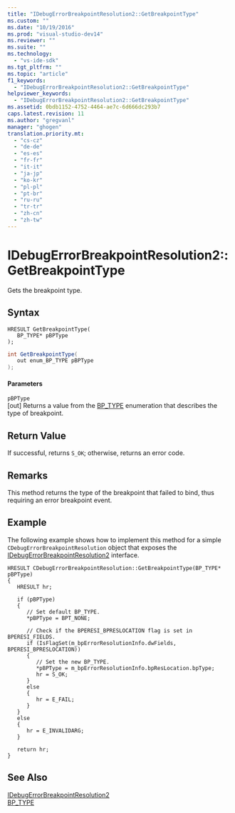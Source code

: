 ```yaml
---
title: "IDebugErrorBreakpointResolution2::GetBreakpointType"
ms.custom: ""
ms.date: "10/19/2016"
ms.prod: "visual-studio-dev14"
ms.reviewer: ""
ms.suite: ""
ms.technology: 
  - "vs-ide-sdk"
ms.tgt_pltfrm: ""
ms.topic: "article"
f1_keywords: 
  - "IDebugErrorBreakpointResolution2::GetBreakpointType"
helpviewer_keywords: 
  - "IDebugErrorBreakpointResolution2::GetBreakpointType"
ms.assetid: 0bdb1152-4752-4464-ae7c-6d666dc293b7
caps.latest.revision: 11
ms.author: "gregvanl"
manager: "ghogen"
translation.priority.mt: 
  - "cs-cz"
  - "de-de"
  - "es-es"
  - "fr-fr"
  - "it-it"
  - "ja-jp"
  - "ko-kr"
  - "pl-pl"
  - "pt-br"
  - "ru-ru"
  - "tr-tr"
  - "zh-cn"
  - "zh-tw"
---
```

# IDebugErrorBreakpointResolution2::GetBreakpointType
Gets the breakpoint type.  
  
## Syntax  
  
```cpp#  
HRESULT GetBreakpointType(   
   BP_TYPE* pBPType  
);  
```  
  
```c#  
int GetBreakpointType(   
   out enum_BP_TYPE pBPType  
);  
```  
  
#### Parameters  
 `pBPType`  
 [out] Returns a value from the [BP_TYPE](../extensibility-debugger-reference/bp_type.md) enumeration that describes the type of breakpoint.  
  
## Return Value  
 If successful, returns `S_OK`; otherwise, returns an error code.  
  
## Remarks  
 This method returns the type of the breakpoint that failed to bind, thus requiring an error breakpoint event.  
  
## Example  
 The following example shows how to implement this method for a simple `CDebugErrorBreakpointResolution` object that exposes the [IDebugErrorBreakpointResolution2](../extensibility-debugger-reference/idebugerrorbreakpointresolution2.md) interface.  
  
```  
HRESULT CDebugErrorBreakpointResolution::GetBreakpointType(BP_TYPE* pBPType)    
{    
   HRESULT hr;    
  
   if (pBPType)    
   {    
      // Set default BP_TYPE.    
      *pBPType = BPT_NONE;    
  
      // Check if the BPERESI_BPRESLOCATION flag is set in BPERESI_FIELDS.    
      if (IsFlagSet(m_bpErrorResolutionInfo.dwFields, BPERESI_BPRESLOCATION))    
      {    
         // Set the new BP_TYPE.    
         *pBPType = m_bpErrorResolutionInfo.bpResLocation.bpType;    
         hr = S_OK;    
      }    
      else    
      {    
         hr = E_FAIL;    
      }    
   }    
   else    
   {    
      hr = E_INVALIDARG;    
   }    
  
   return hr;    
}    
```  
  
## See Also  
 [IDebugErrorBreakpointResolution2](../extensibility-debugger-reference/idebugerrorbreakpointresolution2.md)   
 [BP_TYPE](../extensibility-debugger-reference/bp_type.md)